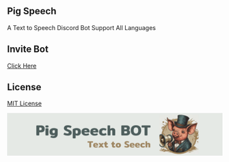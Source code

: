 ## Pig Speech
A Text to Speech Discord Bot Support All Languages

## Invite Bot
[Click Here](https://discord.com/oauth2/authorize?client_id=1196197441381339298)

## License

[MIT License](LICENSE)

![PigSpeech](PigSpeech.png "PigSpeech")